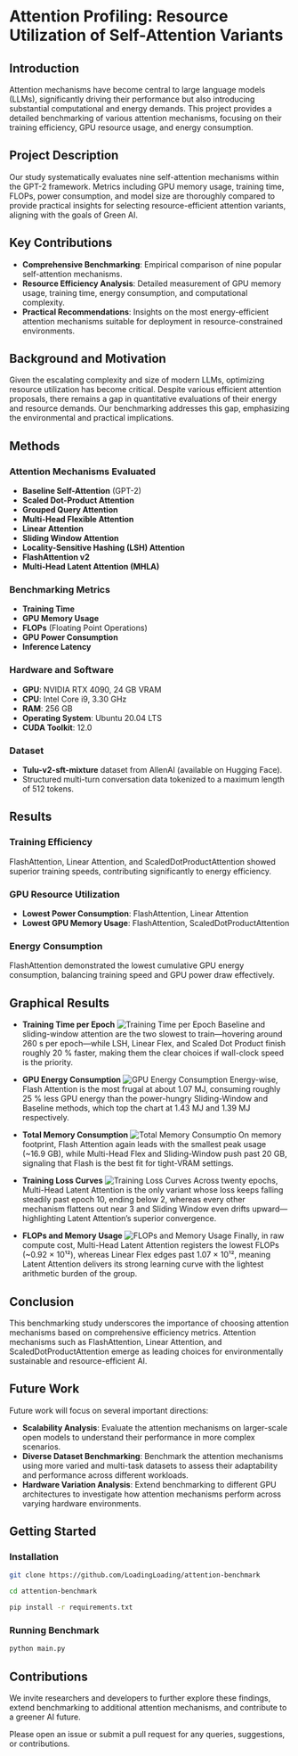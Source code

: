 # Attention Profiling: Resource Utilization of Self-Attention Variants

## Introduction

Attention mechanisms have become central to large language models (LLMs), significantly driving their performance but also introducing substantial computational and energy demands. This project provides a detailed benchmarking of various attention mechanisms, focusing on their training efficiency, GPU resource usage, and energy consumption.

## Project Description

Our study systematically evaluates nine self-attention mechanisms within the GPT-2 framework. Metrics including GPU memory usage, training time, FLOPs, power consumption, and model size are thoroughly compared to provide practical insights for selecting resource-efficient attention variants, aligning with the goals of Green AI.

## Key Contributions

- **Comprehensive Benchmarking**: Empirical comparison of nine popular self-attention mechanisms.
- **Resource Efficiency Analysis**: Detailed measurement of GPU memory usage, training time, energy consumption, and computational complexity.
- **Practical Recommendations**: Insights on the most energy-efficient attention mechanisms suitable for deployment in resource-constrained environments.
    

## Background and Motivation

Given the escalating complexity and size of modern LLMs, optimizing resource utilization has become critical. Despite various efficient attention proposals, there remains a gap in quantitative evaluations of their energy and resource demands. Our benchmarking addresses this gap, emphasizing the environmental and practical implications.

## Methods

### Attention Mechanisms Evaluated

- **Baseline Self-Attention** (GPT-2)   
- **Scaled Dot-Product Attention**
- **Grouped Query Attention**
- **Multi-Head Flexible Attention**
- **Linear Attention**
- **Sliding Window Attention**
- **Locality-Sensitive Hashing (LSH) Attention**
- **FlashAttention v2**
- **Multi-Head Latent Attention (MHLA)**

### Benchmarking Metrics

- **Training Time**
- **GPU Memory Usage**
- **FLOPs** (Floating Point Operations)
- **GPU Power Consumption**
- **Inference Latency**

### Hardware and Software

- **GPU**: NVIDIA RTX 4090, 24 GB VRAM    
- **CPU**: Intel Core i9, 3.30 GHz
- **RAM**: 256 GB
- **Operating System**: Ubuntu 20.04 LTS
- **CUDA Toolkit**: 12.0
    
### Dataset

- **Tulu-v2-sft-mixture** dataset from AllenAI (available on Hugging Face). 
- Structured multi-turn conversation data tokenized to a maximum length of 512 tokens.
    

## Results

### Training Efficiency

FlashAttention, Linear Attention, and ScaledDotProductAttention showed superior training speeds, contributing significantly to energy efficiency.

### GPU Resource Utilization

- **Lowest Power Consumption**: FlashAttention, Linear Attention
- **Lowest GPU Memory Usage**: FlashAttention, ScaledDotProductAttention
    

### Energy Consumption

FlashAttention demonstrated the lowest cumulative GPU energy consumption, balancing training speed and GPU power draw effectively.

## Graphical Results
- **Training Time per Epoch**
  ![Training Time per Epoch](https://github.com/Zhengyu-Tian/attention-benchmark/blob/main/assets/training_time_s.png)
  Baseline and sliding-window attention are the two slowest to train—hovering around 260 s per epoch—while LSH, Linear Flex, and Scaled Dot Product finish roughly 20 % faster, making them the clear choices if wall-clock speed is the priority.
  
- **GPU Energy Consumption**
  ![GPU Energy Consumption](https://github.com/Zhengyu-Tian/attention-benchmark/blob/main/assets/gpu_total_energy_sorted.png)
  Energy-wise, Flash Attention is the most frugal at about 1.07 MJ, consuming roughly 25 % less GPU energy than the power-hungry Sliding-Window and Baseline methods, which top the chart at 1.43 MJ and 1.39 MJ respectively.
  
- **Total Memory Consumption**
  ![Total Memory Consumptio](https://github.com/Zhengyu-Tian/attention-benchmark/blob/main/assets/gpu_memory_MB.png)
On memory footprint, Flash Attention again leads with the smallest peak usage (~16.9 GB), while Multi-Head Flex and Sliding-Window push past 20 GB, signaling that Flash is the best fit for tight-VRAM settings.

- **Training Loss Curves**
  ![Training Loss Curves](https://github.com/Zhengyu-Tian/attention-benchmark/blob/main/assets/loss_loss.png)
  Across twenty epochs, Multi-Head Latent Attention is the only variant whose loss keeps falling steadily past epoch 10, ending below 2, whereas every other mechanism flattens out near 3 and Sliding Window even drifts upward—highlighting Latent Attention’s superior convergence.
  
- **FLOPs and Memory Usage**
  ![FLOPs and Memory Usage](https://github.com/Zhengyu-Tian/attention-benchmark/blob/main/assets/FLOPS_FLOPS.png)
  Finally, in raw compute cost, Multi-Head Latent Attention registers the lowest FLOPs (~0.92 × 10¹²), whereas Linear Flex edges past 1.07 × 10¹², meaning Latent Attention delivers its strong learning curve with the lightest arithmetic burden of the group.
  
## Conclusion

This benchmarking study underscores the importance of choosing attention mechanisms based on comprehensive efficiency metrics. Attention mechanisms such as FlashAttention, Linear Attention, and ScaledDotProductAttention emerge as leading choices for environmentally sustainable and resource-efficient AI.

## Future Work

Future work will focus on several important directions:

- **Scalability Analysis**: Evaluate the attention mechanisms on larger-scale open models to understand their performance in more complex scenarios.
- **Diverse Dataset Benchmarking**: Benchmark the attention mechanisms using more varied and multi-task datasets to assess their adaptability and performance across different workloads.
- **Hardware Variation Analysis**: Extend benchmarking to different GPU architectures to investigate how attention mechanisms perform across varying hardware environments.

## Getting Started

### Installation

```bash
git clone https://github.com/LoadingLoading/attention-benchmark

cd attention-benchmark

pip install -r requirements.txt
```

### Running Benchmark

```bash
python main.py
```

## Contributions

We invite researchers and developers to further explore these findings, extend benchmarking to additional attention mechanisms, and contribute to a greener AI future.

Please open an issue or submit a pull request for any queries, suggestions, or contributions.


